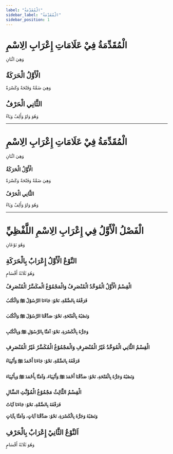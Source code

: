 ```yaml
---
label: "الْمُقَدِّمَةُ"
sidebar_label: "الْمُقَدِّمَةُ"
sidebar_position: 1
---
```


# الْمُقَدِّمَةُ فِيْ عَلَامَاتِ إِعْرَابِ الِاسْمِ

وَهِيَ اثْنَانِ

## الْأَوَّلُ الْحَرَكَةُ

وَهِيَ ضَمَّةٌ وَفَتْحَةٌ وَكَسْرَةٌ

## الثَّانِي الْحَرْفُ

وَهُوَ وَاوٌ وَأَلِفٌ وَيَاءٌ




---

# الْمُقَدِّمَةُ فِيْ عَلَامَاتِ إِعْرَابِ الِاسْمِ

وَهِيَ اثْنَانِ

### الْأَوَّلُ الْحَرَكَةُ

وَهِيَ ضَمَّةٌ وَفَتْحَةٌ وَكَسْرَةٌ

### الثَّانِي الْحَرْفُ

وَهُوَ وَاوٌ وَأَلِفٌ وَيَاءٌ

---

# الْفَصْلُ الْأَوَّلُ فِي إِعْرَابِ الِاسْمِ اللَّفْظِيِّ

وَهُوَ نَوْعَانِ

## النَّوْعُ الْأَوَّلُ إِعْرَابٌ بِالْحَرَكَةِ

وَهُوَ ثَلَاثَةُ أَقْسَامٍ

### الْقِسْمُ الْأَوَّلُ الْمُوَحَّدُ الْمُنْصَرِفُ وَالْمَجْمُوْعُ الْمكَسَّرُ الْمُنْصَرِفُ

#### فَرَفْعُهُ بِالضَّمَّةِ، نَحْوُ: جَاءَنَا الرَّسُوْلُ ﷺ وَالْكُتُبُ

#### وَنَصْبُهُ بِالْفَتْحَةِ، نَحْوُ: صَدَّقْنَا الرَّسُوْلَ ﷺ وَالْكُتُبَ

#### وَجَرُّهُ بِالْكَسْرَةِ، نَحْوُ: آمَنَّا بِالرَّسُوْلِ ﷺ وَبِالْكُتُبِ

### الْقِسْمُ الثَّانِي الْمُوَحَّدُ غَيْرُ الْمُنْصَرِفِ وَالْمَجْمُوْعُ الْمُكَسَّرُ غَيْرُ الْمُنْصَرِفِ

#### فَرَفْعُهُ بِالضَّمَّةِ، نَحْوُ: جَاءَنَا أَحْمَدُ ﷺ وَأَنْبِيَاءُ

#### وَنَصْبُهُ وَجَرُّهُ بِالْفَتْحَةِ، نَحْوُ: صَدَّقْنَا أَحْمَدَ ﷺ وَأَنْبِيَاءَ، وَآمَنَّا بِأَحْمَدَ ﷺ وَبِأَنْبِيَاءَ

### الْقِسْمُ الثَّالِثُ مَجْمُوْعُ الْمُؤَنَّثِ السَّالِ

#### فَرَفْعُهُ بِالضَّمَّةِ، نَحْوُ: جَاءَنَا آيَاتٌ

#### وَنَصْبُهُ وَجَرُّهُ بِالْكَسْرَةِ، نَحْوُ: صَدَّقْنَا آيَاتٍ، وَآمَنَّا بِآيَاتٍ

## اَلنَّوْعُ الثَّانِيْ إِعْرَابٌ بِالْحَرْفِ

وَهُوَ ثَلَاثَةُ أَقْسَامٍ

####  
